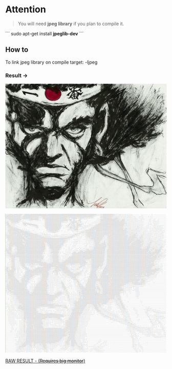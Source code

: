 # Attention

> You will need **jpeg library** if you plan to compile it. <br/>

´´´
	sudo apt-get install **jpeglib-dev**
´´´

## How to

To link jpeg library on compile target: -ljpeg

### Result ->

![From image](https://github.com/DonizeteVida/image2ascii/blob/main/image.jpg)

![To image](https://github.com/DonizeteVida/image2ascii/blob/main/image-result.png)

[RAW RESULT - (~~Requires big monitor~~)](https://raw.githubusercontent.com/DonizeteVida/image2ascii/main/result.txt)

